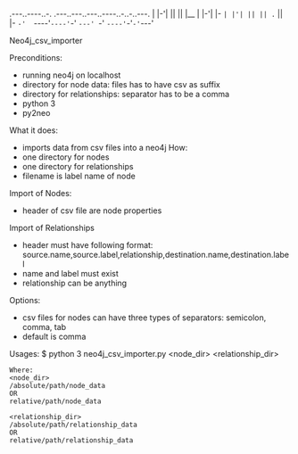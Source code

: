 .---..----..-.   .---..---..---..----..-..-..---.
| |-'| || || |__ | |-'| |- `| |'| || || .` || |-
`-'  `----'`----'`-'  `---' `-' `----'`-'`-'`---'

Neo4j_csv_importer

Preconditions:
- running neo4j on localhost
- directory for node data: files has to have csv as suffix
- directory for relationships: separator has to be a comma
- python 3
- py2neo

What it does:
- imports data from csv files into a neo4j
How:
- one directory for nodes
- one directory for relationships
- filename is label name of node

Import of Nodes:
- header of csv file are node properties

Import of Relationships
- header must have following format: source.name,source.label,relationship,destination.name,destination.label
- name and label must exist
- relationship can be anything


Options:
- csv files for nodes can have three types of separators: semicolon, comma, tab
- default is comma

Usages:
$ python 3 neo4j_csv_importer.py <node_dir> <relationship_dir>

    Where:
    <node_dir>
    /absolute/path/node_data
    OR
    relative/path/node_data

    <relationship_dir>
    /absolute/path/relationship_data
    OR
    relative/path/relationship_data






